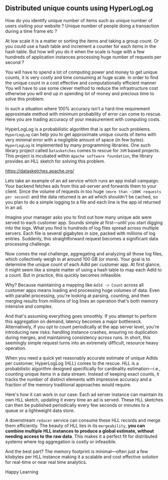 ## Distributed unique counts using HyperLogLog

How do you identify unique number of items such as unique number of users visiting your website ? Unique number of people doing a transaction during a time frame etc ?

At low scale it is a matter or sorting the items and taking a group count. Or you could use a hash table and increment a counter for each items in the hash table. But how will you do it when the scale is huge with a few hundreds of application instances processing huge number of requests per second ?

You will have to spend a lot of computing power and money to get unique counts, it is very costly and time consuming at huge scale. In order to find the unique count in a cost effective and computationally efficient manner You will have to use some clever method to reduce the infrastructure cost otherwise you will end up in spending lot of money and precious time to solve this problem.

In such a situation where 100% accuracy isn't a hard-line requirement approximate method with minimum probability of error can come to rescue. Here you are trading accuracy of your measurement with computing costs.

HyperLogLog is a probabilistic algorithm that is apt for such problems. `HyperLogLog` can help you to get approximate unique counts of items with very minimal error with a negligible amount of space (in few bytes). `HyperLogLog` is implemented by many programming libraries. One such library project called `Datasketches` comes to rescue for `JVM` based projects. This project is incubated within `Apache software foundation`, the library provides an HLL sketch for solving this problem.

<https://datasketches.apache.org/>

Lets take an example of an ad service which runs an app install campaign. Your backend fetches ads from this ad-server and forwards them to your client. Since the volume of requests in too huge `(more than ~100K requests per second)` and the data returned is an ad which shouldn't be cached, so you plan to do a simple logging to a file and each line is the app id returned in an ad.

Imagine your manager asks you to find out how many unique ads were served to each customer app. Sounds simple at first—until you start digging into the logs. What you find is hundreds of log files spread across multiple servers. Each file is several gigabytes in size, packed with millions of log entries. Suddenly, this straightforward request becomes a significant data processing challenge.

Now comes the real challenge, aggregating and analyzing all those log files, which collectively weigh in at around 100 GB (or more). Your goal is to determine the unique count of each AdId per customer app. At first glance, it might seem like a simple matter of using a hash table to map each AdId to a count. But in practice, this quickly becomes infeasible.

Why? Because maintaining a mapping like `AdId -> Count` across all customer apps means loading and processing huge volumes of data. Even with parallel processing, you're looking at parsing, counting, and then merging results from millions of log lines an operation that's both memory intensive and complex.

And that's assuming everything goes smoothly. If you attempt to perform this aggregation on demand, latency becomes a major bottleneck. Alternatively, if you opt to count periodically at the app server level, you're introducing new risks: handling instance crashes, ensuring no duplication during merges, and maintaining consistency across runs. In short, this seemingly simple request turns into an extremely difficult, resource heavy operation.

When you need a quick yet reasonably accurate estimate of unique AdIds per customer, HyperLogLog (HLL) comes to the rescue. HLL is a probabilistic algorithm designed specifically for cardinality estimation—i.e., counting unique items in a data stream. Instead of keeping exact counts, it tracks the number of distinct elements with impressive accuracy and a fraction of the memory traditional approaches would require.

Here's how it can work in our case: Each ad server instance can maintain its own HLL sketch, updating it every time an ad is served. These HLL sketches can then be published periodically every few seconds or minutes to a queue or a lightweight data store.

A downstream `reducer` service can consume these HLL records and merge them efficiently. The beauty of HLL lies in its `mergeability`, **you can combine multiple HLL instances to produce a global estimate, without needing access to the raw data**. This makes it a perfect fit for distributed systems where log aggregation is costly or infeasible.

And the best part? The memory footprint is minimal—often just a few kilobytes per HLL instance making it a scalable and cost effective solution for real-time or near real time analytics.

Happy Learning

